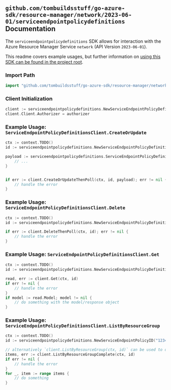 
## `github.com/tombuildsstuff/go-azure-sdk/resource-manager/network/2023-06-01/serviceendpointpolicydefinitions` Documentation

The `serviceendpointpolicydefinitions` SDK allows for interaction with the Azure Resource Manager Service `network` (API Version `2023-06-01`).

This readme covers example usages, but further information on [using this SDK can be found in the project root](https://github.com/tombuildsstuff/go-azure-sdk/tree/main/docs).

### Import Path

```go
import "github.com/tombuildsstuff/go-azure-sdk/resource-manager/network/2023-06-01/serviceendpointpolicydefinitions"
```


### Client Initialization

```go
client := serviceendpointpolicydefinitions.NewServiceEndpointPolicyDefinitionsClientWithBaseURI("https://management.azure.com")
client.Client.Authorizer = authorizer
```


### Example Usage: `ServiceEndpointPolicyDefinitionsClient.CreateOrUpdate`

```go
ctx := context.TODO()
id := serviceendpointpolicydefinitions.NewServiceEndpointPolicyDefinitionID("12345678-1234-9876-4563-123456789012", "example-resource-group", "serviceEndpointPolicyValue", "serviceEndpointPolicyDefinitionValue")

payload := serviceendpointpolicydefinitions.ServiceEndpointPolicyDefinition{
	// ...
}


if err := client.CreateOrUpdateThenPoll(ctx, id, payload); err != nil {
	// handle the error
}
```


### Example Usage: `ServiceEndpointPolicyDefinitionsClient.Delete`

```go
ctx := context.TODO()
id := serviceendpointpolicydefinitions.NewServiceEndpointPolicyDefinitionID("12345678-1234-9876-4563-123456789012", "example-resource-group", "serviceEndpointPolicyValue", "serviceEndpointPolicyDefinitionValue")

if err := client.DeleteThenPoll(ctx, id); err != nil {
	// handle the error
}
```


### Example Usage: `ServiceEndpointPolicyDefinitionsClient.Get`

```go
ctx := context.TODO()
id := serviceendpointpolicydefinitions.NewServiceEndpointPolicyDefinitionID("12345678-1234-9876-4563-123456789012", "example-resource-group", "serviceEndpointPolicyValue", "serviceEndpointPolicyDefinitionValue")

read, err := client.Get(ctx, id)
if err != nil {
	// handle the error
}
if model := read.Model; model != nil {
	// do something with the model/response object
}
```


### Example Usage: `ServiceEndpointPolicyDefinitionsClient.ListByResourceGroup`

```go
ctx := context.TODO()
id := serviceendpointpolicydefinitions.NewServiceEndpointPolicyID("12345678-1234-9876-4563-123456789012", "example-resource-group", "serviceEndpointPolicyValue")

// alternatively `client.ListByResourceGroup(ctx, id)` can be used to do batched pagination
items, err := client.ListByResourceGroupComplete(ctx, id)
if err != nil {
	// handle the error
}
for _, item := range items {
	// do something
}
```
